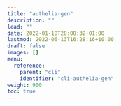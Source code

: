 ```yaml
---
title: "authelia-gen"
description: ""
lead: ""
date: 2022-01-18T20:00:32+01:00
lastmod: 2022-06-13T16:28:16+10:00
draft: false
images: []
menu:
  reference:
    parent: "cli"
    identifier: "cli-authelia-gen"
weight: 900
toc: true
---
```

